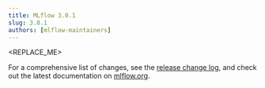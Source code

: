 ```yaml
---
title: MLflow 3.0.1
slug: 3.0.1
authors: [mlflow-maintainers]
---
```


<REPLACE_ME>

For a comprehensive list of changes, see the [release change log](https://github.com/mlflow/mlflow/releases/tag/v3.0.1), and check out the latest documentation on [mlflow.org](http://mlflow.org/).
